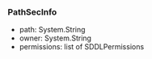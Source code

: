 ### PathSecInfo
- path: System.String
- owner: System.String
- permissions: list of SDDLPermissions
